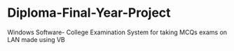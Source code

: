 # Diploma-Final-Year-Project
Windows Software- College Examination System for taking MCQs exams on LAN made using VB
